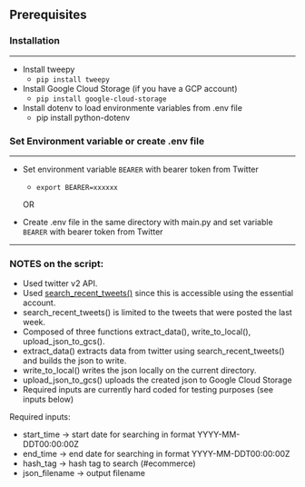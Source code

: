 ## Prerequisites 

### Installation
---
- Install tweepy
  - `pip install tweepy`
- Install Google Cloud Storage (if you have a GCP account)
  - `pip install google-cloud-storage` 
- Install dotenv to load environmente variables from .env file
  - pip install python-dotenv 

### Set Environment variable or create .env file
---
- Set environment variable `BEARER` with bearer token from Twitter
  - `export BEARER=xxxxxx`

  OR

- Create .env file in the same directory with main.py and set variable `BEARER` with bearer token from Twitter

----

### NOTES on the script:

- Used twitter v2 API.
- Used [search_recent_tweets()](https://developer.twitter.com/en/docs/twitter-api/tweets/search/introduction) since this is accessible using the essential account.
- search_recent_tweets() is limited to the tweets that were posted the last week.
- Composed of three functions extract_data(), write_to_local(), upload_json_to_gcs().
- extract_data() extracts data from twitter using search_recent_tweets() and builds the json to write.
- write_to_local() writes the json locally on the current directory.
- upload_json_to_gcs() uploads the created json to Google Cloud Storage
- Required inputs are currently hard coded for testing purposes (see inputs below)

Required inputs:

- start_time -> start date for searching in format YYYY-MM-DDT00:00:00Z
- end_time -> end date for searching in format YYYY-MM-DDT00:00:00Z
- hash_tag -> hash tag to search (#ecommerce)
- json_filename  -> output filename
